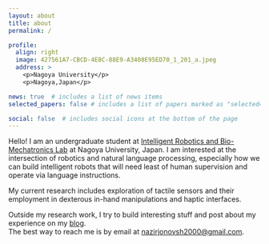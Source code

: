 ```yaml
---
layout: about
title: about
permalink: /

profile:
  align: right
  image: 427561A7-CBCD-4E8C-88E9-A3408E95ED70_1_201_a.jpeg
  address: >
    <p>Nagoya University</p>
    <p>Nagoya,Japan</p>

news: true  # includes a list of news items
selected_papers: false # includes a list of papers marked as "selected={true}"

social: false  # includes social icons at the bottom of the page
---
```


Hello! I am an undergraduate student at <a href="http://www.mein.nagoya-u.ac.jp/en/index.html">Intelligent Robotics and Bio-Mechatronics Lab</a> at Nagoya University, Japan. I am interested at the intersection of robotics and natural language processing, especially how we can build intelligent robots that will need least of human supervision and operate via language instructions.     
  

My current research includes exploration of tactile sensors and their employment in dexterous in-hand manipulations and haptic interfaces.

Outside my research work, I try to build interesting stuff and post about my experience on my <a href="https://vocdex.github.io/blog/">blog</a>.   
The best way to reach me is by email at <a href="mailto:nazirjonovsh2000@gmail.com">nazirjonovsh2000@gmail.com</a>.

